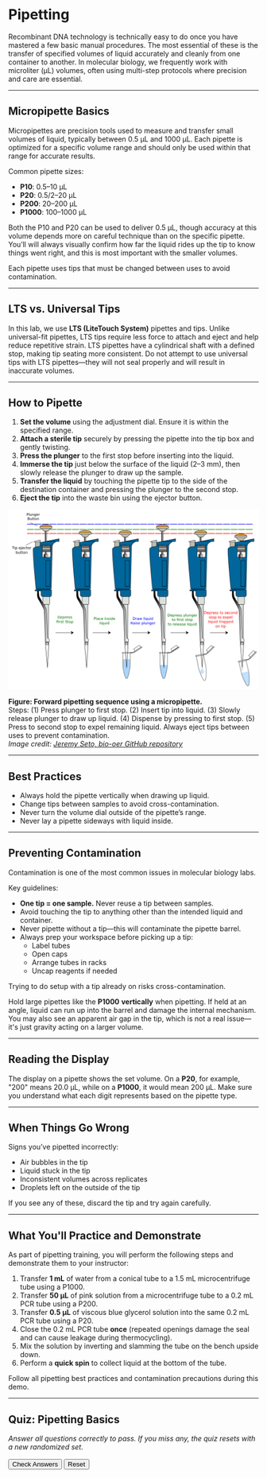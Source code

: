 # Pipetting

Recombinant DNA technology is technically easy to do once you have mastered a few basic manual procedures. The most essential of these is the transfer of specified volumes of liquid accurately and cleanly from one container to another. In molecular biology, we frequently work with microliter (µL) volumes, often using multi-step protocols where precision and care are essential.

---

## Micropipette Basics

Micropipettes are precision tools used to measure and transfer small volumes of liquid, typically between 0.5 µL and 1000 µL. Each pipette is optimized for a specific volume range and should only be used within that range for accurate results.

Common pipette sizes:

- **P10**: 0.5–10 µL
- **P20**: 0.5/2–20 µL
- **P200**: 20–200 µL
- **P1000**: 100–1000 µL

Both the P10 and P20 can be used to deliver 0.5 µL, though accuracy at this volume depends more on careful technique than on the specific pipette. You’ll will always visually confirm how far the liquid rides up the tip to know things went right, and this is most important with the smaller volumes.

Each pipette uses tips that must be changed between uses to avoid contamination.

---

## LTS vs. Universal Tips

In this lab, we use **LTS (LiteTouch System)** pipettes and tips. Unlike universal-fit pipettes, LTS tips require less force to attach and eject and help reduce repetitive strain. LTS pipettes have a cylindrical shaft with a defined stop, making tip seating more consistent. Do not attempt to use universal tips with LTS pipettes—they will not seal properly and will result in inaccurate volumes.

---

## How to Pipette

1. **Set the volume** using the adjustment dial. Ensure it is within the specified range.
2. **Attach a sterile tip** securely by pressing the pipette into the tip box and gently twisting.
3. **Press the plunger** to the first stop before inserting into the liquid.
4. **Immerse the tip** just below the surface of the liquid (2–3 mm), then slowly release the plunger to draw up the sample.
5. **Transfer the liquid** by touching the pipette tip to the side of the destination container and pressing the plunger to the second stop.
6. **Eject the tip** into the waste bin using the ejector button.

![Illustration showing the correct sequence for forward pipetting using a blue micropipette. Steps include pressing to the first stop, immersing tip, drawing up liquid, dispensing to the first stop, and pressing to the second stop to expel remaining liquid. Each step is labeled and the plunger positions are color-coded for clarity.](../images/pipetting_sequence.png)

**Figure: Forward pipetting sequence using a micropipette.**  
Steps: (1) Press plunger to first stop. (2) Insert tip into liquid. (3) Slowly release plunger to draw up liquid. (4) Dispense by pressing to first stop. (5) Press to second stop to expel remaining liquid. Always eject tips between uses to prevent contamination.  
*Image credit: [Jeremy Seto, bio-oer GitHub repository](https://raw.githubusercontent.com/jeremyseto/bio-oer/master/figures/molecular/pipetting/pipetting_sequence.png)*

---

## Best Practices

- Always hold the pipette vertically when drawing up liquid.
- Change tips between samples to avoid cross-contamination.
- Never turn the volume dial outside of the pipette’s range.
- Never lay a pipette sideways with liquid inside.

---

## Preventing Contamination

Contamination is one of the most common issues in molecular biology labs.

Key guidelines:

- **One tip = one sample.** Never reuse a tip between samples.
- Avoid touching the tip to anything other than the intended liquid and container.
- Never pipette without a tip—this will contaminate the pipette barrel.
- Always prep your workspace before picking up a tip:
    - Label tubes
    - Open caps
    - Arrange tubes in racks
    - Uncap reagents if needed

Trying to do setup with a tip already on risks cross-contamination.

Hold large pipettes like the **P1000** **vertically** when pipetting. If held at an angle, liquid can run up into the barrel and damage the internal mechanism. You may also see an apparent air gap in the tip, which is not a real issue—it's just gravity acting on a larger volume.

---

## Reading the Display

The display on a pipette shows the set volume. On a **P20**, for example, "200" means 20.0 µL, while on a **P1000**, it would mean 200 µL. Make sure you understand what each digit represents based on the pipette type.

---

## When Things Go Wrong

Signs you’ve pipetted incorrectly:

- Air bubbles in the tip
- Liquid stuck in the tip
- Inconsistent volumes across replicates
- Droplets left on the outside of the tip

If you see any of these, discard the tip and try again carefully.

---

## What You'll Practice and Demonstrate

As part of pipetting training, you will perform the following steps and demonstrate them to your instructor:

1. Transfer **1 mL** of water from a conical tube to a 1.5 mL microcentrifuge tube using a P1000.
2. Transfer **50 µL** of pink solution from a microcentrifuge tube to a 0.2 mL PCR tube using a P200.
3. Transfer **0.5 µL** of viscous blue glycerol solution into the same 0.2 mL PCR tube using a P20.
4. Close the 0.2 mL PCR tube **once** (repeated openings damage the seal and can cause leakage during thermocycling).
5. Mix the solution by inverting and slamming the tube on the bench upside down.
6. Perform a **quick spin** to collect liquid at the bottom of the tube.

Follow all pipetting best practices and contamination precautions during this demo.

---

## Quiz: Pipetting Basics

<p><em>Answer all questions correctly to pass. If you miss any, the quiz resets with a new randomized set.</em></p>

<div id="pipetting_quiz_container"></div>

<div style="margin-top:1rem;">
  <button type="button" id="pipetting_check_btn">Check Answers</button>
  <button type="button" id="pipetting_reset_btn">Reset</button>
  <span id="pipetting_quiz_status" style="margin-left:0.75rem;"></span>
</div>

<script>
(function () {
  // --- Question bank: topics with multiple variants. answer: true means statement is true. ---
  const bank = [
    { topic: 'Pipette Selection', variants: [
      { text: "A P10 or P20 can be used to deliver 0.5 µL with careful technique.", answer: true },
      { text: "Any pipette whose upper range exceeds 0.5 µL is appropriate for 0.5 µL measurements.", answer: false },
      { text: "A P1000 is acceptable for accurately dispensing 0.5 µL.", answer: false },
      { text: "Select the smallest pipette whose range includes your target volume (e.g., 0.5 µL → P10/P20), not larger models like P200 or P1000.", answer: true }
    ]},

    { topic: 'Tip Changes and Contamination', variants: [
      { text: "One tip per sample is required to avoid cross‑contamination.", answer: true },
      { text: "It is acceptable to reuse a tip for multiple different samples if it looks clean.", answer: false },
    ]},

    { topic: 'Workflow & Setup', variants: [
      { text: "Arrange tubes, labels, and caps before picking up a tip so you don’t risk the tip accidentally touching something while you’re distracted.", answer: true },
      { text: "It’s fine to open new tubes while holding a loaded tip; preparation order does not affect contamination risk.", answer: false },
      { text: "Setting up the workspace before pipetting reduces the need to touch surfaces while holding a tip.", answer: true },
      { text: "Planning your steps has no effect on contamination; only changing tips matters.", answer: false }
    ]},

    { topic: 'LTS vs Universal Tips', variants: [
      { text: "LTS pipettes require matching LTS tips for a proper seal.", answer: true },
      { text: "Universal tips seal fine on LTS pipettes in a pinch.", answer: false },
      { text: "Using universal tips on LTS pipettes can lead to leaks and inaccurate volumes.", answer: true }
    ]},

    { topic: 'P1000 Handling', variants: [
      { text: "Keep a P1000 vertical to prevent liquid entering the barrel.", answer: true },
      { text: "Holding a P1000 sideways with liquid in the tip can let liquid run into the barrel.", answer: true },
      { text: "It is safe to lay a P1000 down on the bench while there is liquid in the tip.", answer: false },
      { text: "After aspirating with a P1000, keep it upright while moving to the destination.", answer: true },
      { text: "Tilting a P1000 is recommended during transport because it reduces dripping.", answer: false }
    ]}
  ];

  const container = document.getElementById('pipetting_quiz_container');
  const statusEl = document.getElementById('pipetting_quiz_status');
  const checkBtn = document.getElementById('pipetting_check_btn');
  const resetBtn = document.getElementById('pipetting_reset_btn');

  let currentSet = [];

  function pickOnePerTopic() {
    return bank.map(topic => {
      const v = topic.variants[Math.floor(Math.random() * topic.variants.length)];
      return { topic: topic.topic, text: v.text, answer: v.answer };
    });
  }

  function shuffle(arr) {
    for (let i = arr.length - 1; i > 0; i--) {
      const j = Math.floor(Math.random() * (i + 1));
      [arr[i], arr[j]] = [arr[j], arr[i]];
    }
    return arr;
  }

  function renderQuiz() {
    container.innerHTML = '';
    statusEl.textContent = '';
    checkBtn.disabled = false;
    resetBtn.textContent = 'Reset';

    currentSet = shuffle(pickOnePerTopic());

    currentSet.forEach((q, idx) => {
      const qId = `q${idx + 1}`;
      const block = document.createElement('div');
      block.className = 'pipetting-quiz-item';
      block.style.margin = '0.75rem 0';

      const h = document.createElement('h4');
      h.textContent = `${idx + 1}. ${q.text}`;
      h.style.margin = '0 0 0.35rem 0';
      block.appendChild(h);

      const trueId = `${qId}_true`;
      const falseId = `${qId}_false`;

      const trueLbl = document.createElement('label');
      trueLbl.style.marginRight = '1rem';
      trueLbl.innerHTML = `<input type="radio" name="${qId}" id="${trueId}" value="true"> True`;
      block.appendChild(trueLbl);

      const falseLbl = document.createElement('label');
      falseLbl.innerHTML = `<input type="radio" name="${qId}" id="${falseId}" value="false"> False`;
      block.appendChild(falseLbl);

      const feedback = document.createElement('p');
      feedback.id = `${qId}_res`;
      feedback.style.margin = '0.35rem 0 0 0';
      block.appendChild(feedback);

      container.appendChild(block);
    });
  }

  function checkAnswers() {
    let allAnswered = true;
    let allCorrect = true;

    currentSet.forEach((q, idx) => {
      const qId = `q${idx + 1}`;
      const chosen = container.querySelector(`input[name="${qId}"]:checked`);
      const feedback = document.getElementById(`${qId}_res`);
      if (!chosen) {
        allAnswered = false;
        feedback.textContent = 'Please choose True or False.';
        return;
      }
      const val = chosen.value === 'true';
      const correct = (val === q.answer);
      allCorrect = allCorrect && correct;
      feedback.textContent = correct ? '✅ Correct' : '❌ Incorrect';
    });

    if (!allAnswered) {
      statusEl.textContent = 'Answer all questions before submitting.';
      return;
    }

    if (allCorrect) {
      statusEl.textContent = '✅ Passed';
      if (typeof progressManager !== 'undefined') {
        progressManager.addCompletion('pipetting_quiz', 'correct');
      }
    } else {
      statusEl.textContent = '❌ One or more answers were incorrect. Review the feedback below, then click "New set" to try again.';
      container.querySelectorAll('input[type="radio"]').forEach(el => { el.disabled = true; });
      checkBtn.disabled = true;
      resetBtn.textContent = 'New set';
      resetBtn.focus();
    }
  }

  statusEl.setAttribute('aria-live', 'polite');

  document.getElementById("pipetting_check_btn").addEventListener("click", checkAnswers);
  document.getElementById("pipetting_reset_btn").addEventListener("click", renderQuiz);

  renderQuiz();
})();
</script>

<!-- 
### 🎥 Watch Before Lab

Watch the pipetting tutorial video before coming to lab.
<iframe width="560" height="315" src="https://www.youtube.com/embed/gKHO0HHPsXg" frameborder="0" allowfullscreen></iframe> -->
